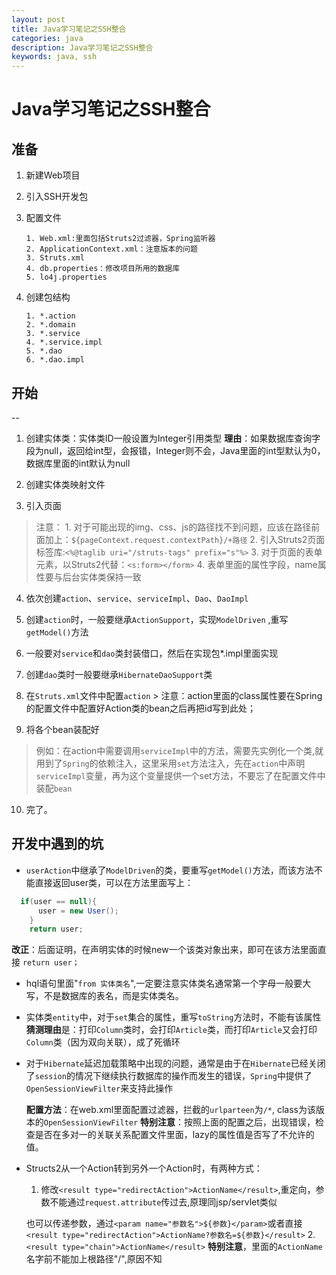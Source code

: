 ```yaml
---
layout: post
title: Java学习笔记之SSH整合
categories: java
description: Java学习笔记之SSH整合
keywords: java, ssh
---
```


# Java学习笔记之SSH整合

## 准备

 1. 新建Web项目 	
 2. 引入SSH开发包 	
 3. 配置文件
 
		1. Web.xml:里面包括Struts2过滤器，Spring监听器
		2. ApplicationContext.xml：注意版本的问题
		3. Struts.xml
		4. db.properties：修改项目所用的数据库
		5. lo4j.properties
 4. 创建包结构

		1. *.action
		2. *.domain
		3. *.service
		4. *.service.impl
		5. *.dao
		6. *.dao.impl


## 开始
--

 1. 创建实体类：实体类ID一般设置为Integer引用类型
**理由**：如果数据库查询字段为null，返回给int型，会报错，Integer则不会，Java里面的int型默认为0，数据库里面的int默认为null

 2. 创建实体类映射文件

 3. 引入页面
>  注意：
> 		1. 对于可能出现的img、css、js的路径找不到问题，应该在路径前面加上：`${pageContext.request.contextPath}/+路径`
> 		2. 引入Struts2页面标签库:`<%@taglib uri="/struts-tags" prefix="s"%>`
> 		3. 对于页面的表单元素，以Struts2代替：`<s:form></form>`
> 		4. 表单里面的属性字段，name属性要与后台实体类保持一致

 4. 依次创建`action`、`service`、`serviceImpl`、`Dao`、`DaoImpl`
 5. 创建`action`时，一般要继承`ActionSupport`，实现`ModelDriven` ,重写`getModel()`方法
 6. 一般要对`service`和`dao`类封装借口，然后在实现包*.impl里面实现
 7. 创建`dao`类时一般要继承`HibernateDaoSupport`类
 8. 在`Struts.xml`文件中配置`action`
	    > 注意：action里面的class属性要在Spring的配置文件中配置好Action类的bean之后再把id写到此处；

 9. 将各个bean装配好
> 例如：在action中需要调用`serviceImpl`中的方法，需要先实例化一个类,就用到了`Spring`的依赖注入，这里采用`set`方法注入，先在`action`中声明`serviceImpl`变量，再为这个变量提供一个set方法，不要忘了在配置文件中装配`bean`

 10. 完了。

## 开发中遇到的坑

 - `userAction`中继承了`ModelDriven`的类，要重写`getModel()`方法，而该方法不能直接返回user类，可以在方法里面写上：
```java
  if(user == null){ 
	  user = new User(); 	
	} 
	return user;
```
**改正**：后面证明，在声明实体的时候new一个该类对象出来，即可在该方法里面直接 `return user；`

 - hql语句里面"`from 实体类名`",一定要注意实体类名通常第一个字母一般要大写，不是数据库的表名，而是实体类名。

	

 - 实体类`entity`中，对于`set`集合的属性，重写`toString`方法时，不能有该属性
   **猜测理由**是：打印`Column`类时，会打印`Article`类，而打印`Article`又会打印`Column`类（因为双向关联），成了死循环

	

 - 对于`Hibernate`延迟加载策略中出现的问题，通常是由于在`Hibernate`已经关闭了`session`的情况下继续执行数据库的操作而发生的错误，`Spring`中提供了`OpenSessionViewFilter`来支持此操作
 
	 **配置方法**：在web.xml里面配置过滤器，拦截的`urlparteen`为`/*`, class为该版本的`OpenSessionViewFilter`
	 **特别注意**：按照上面的配置之后，出现错误，检查是否在多对一的关联关系配置文件里面，lazy的属性值是否写了不允许的值。
 - Structs2从一个Action转到另外一个Action时，有两种方式： 		
	 1. 修改`<result type="redirectAction">ActionName</result>`,重定向，参数不能通过`request.attribute`传过去,原理同jsp/servlet类似
	 
	也可以传递参数，通过`<param name="参数名">${参数}</param>`或者直接`<result type="redirectAction">ActionName?参数名=${参数}</result>`
	 2. `<result type="chain">ActionName</result>`
		 **特别注意**，里面的`ActionName`名字前不能加上根路径"/",原因不知